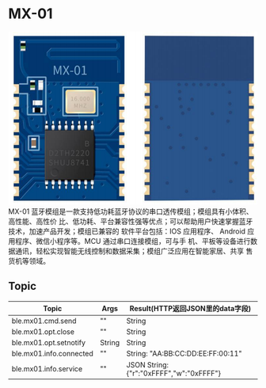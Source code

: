 <!--
 Copyright (C) 2024 wwhai

 This program is free software: you can redistribute it and/or modify
 it under the terms of the GNU Affero General Public License as
 published by the Free Software Foundation, either version 3 of the
 License, or (at your option) any later version.

 This program is distributed in the hope that it will be useful,
 but WITHOUT ANY WARRANTY; without even the implied warranty of
 MERCHANTABILITY or FITNESS FOR A PARTICULAR PURPOSE.  See the
 GNU Affero General Public License for more details.

 You should have received a copy of the GNU Affero General Public License
 along with this program.  If not, see <https://www.gnu.org/licenses/>.
-->
# MX-01
![mx01](image/mx01-ble/1719544708698.png)
MX-01 蓝牙模组是一款支持低功耗蓝牙协议的串口透传模组；模组具有小体积、高性能、高性价 比、低功耗、平台兼容性强等优点；可以帮助用户快速掌握蓝牙技术，加速产品开发；模组已兼容的 软件平台包括：IOS 应用程序、 Android 应用程序、微信小程序等。MCU 通过串口连接模组，可与手 机、平板等设备进行数据通讯，轻松实现智能无线控制和数据采集；模组广泛应用在智能家居、共享 售货机等领域。

## Topic
| Topic                   | Args   | Result(HTTP返回JSON里的data字段)        |
| ----------------------- | ------ | --------------------------------------- |
| ble.mx01.cmd.send       | ""     | String                                  |
| ble.mx01.opt.close      | ""     | String                                  |
| ble.mx01.opt.setnotify  | String | String                                  |
| ble.mx01.info.connected | ""     | String: "AA:BB:CC:DD:EE:FF:00:11"       |
| ble.mx01.info.service   | ""     | JSON String:{"r":"0xFFFF","w":"0xFFFF"} |
